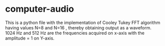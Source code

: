 # computer-audio
This is a python file with the implementation of Cooley Tukey FFT algorithm having values N=8 and N=16 , thereby obtaining output as a waveform.
1024 Hz and 512 Hz are the frequencies acquired on x-axis with the amplitude = 1 on Y-axis.
